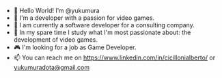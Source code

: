- 👋 Hello World! I’m @yukumura
- 👀 I'm a developer with a passion for video games.
- 🌱 I am currently a software developer for a consulting company.
- 🎲 In my spare time I study what I'm most passionate about: the development of video games.
- 🎮 I'm looking for a job as Game Developer.
- 📫 You can reach me on https://www.linkedin.com/in/cicillonialberto/ or yukumuradota@gmail.com
